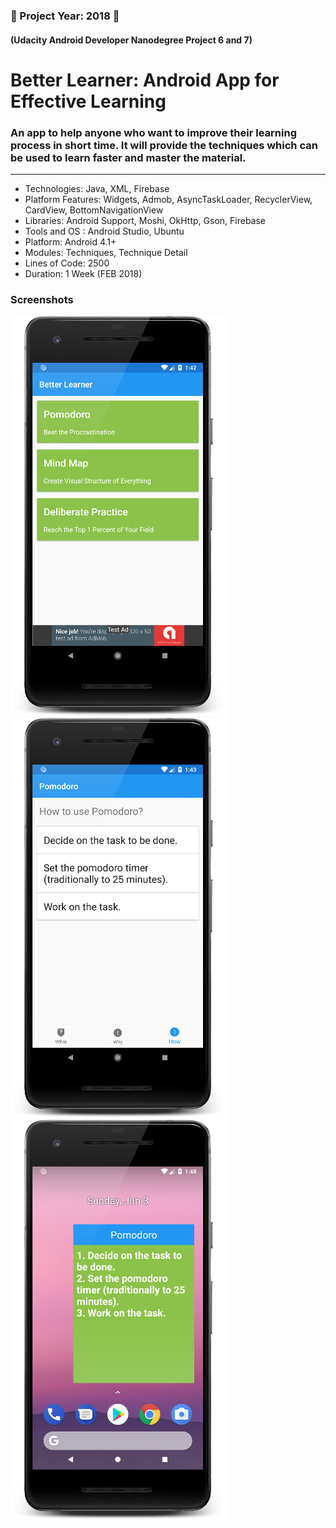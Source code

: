 ### :small_blue_diamond: Project Year: 2018 :small_blue_diamond:
#### (Udacity Android Developer Nanodegree Project 6 and 7)
# Better Learner: Android App for Effective Learning
### An app to help anyone who want to improve their learning process in short time. It will provide the techniques which can be used to learn faster and master the material.
---

* Technologies: Java, XML, Firebase
* Platform Features: Widgets, Admob, AsyncTaskLoader, RecyclerView, CardView, BottomNavigationView
* Libraries: Android Support, Moshi, OkHttp, Gson, Firebase
* Tools and OS : Android Studio, Ubuntu
* Platform: Android 4.1+
* Modules: Techniques, Technique Detail
* Lines of Code:  2500
* Duration: 1 Week (FEB 2018)

### Screenshots

![technique](screenshots/technique.png)
![technique-detail](screenshots/technique-detail.png)
![widget](screenshots/widget.png)
